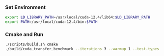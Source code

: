### Set Environment
``` bash
export LD_LIBRARY_PATH=/usr/local/cuda-12.4/lib64:$LD_LIBRARY_PATH
export PATH=/usr/local/cuda-12.4/bin:$PATH
```

### Cmake and Run
``` bash
./scripts/build.sh cmake
./build/cuda_transfer_benchmark --iterations 3 --warmup 1 --test-types h2d,d2h,p2p,d2d
```